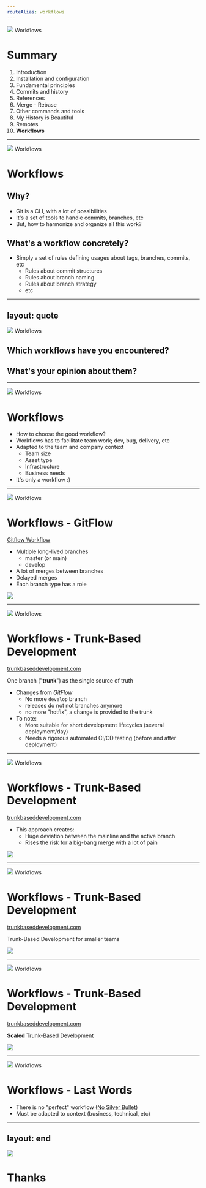 ```yaml
---
routeAlias: workflows
---
```


<img absolute src="../git-logo.png" w-10 top-2 right-2/>
<SlideCurrentNo absolute bottom-0 right-2/>
<Link to="workflows" absolute top-3.4 font-bold right-15 color="#db4c37">Workflows</Link>

# Summary

1. <Link to="introduction">Introduction</Link>
2. <Link to="installation-and-configuration">Installation and configuration</Link>
3. <Link to="fundamental-principles">Fundamental principles</Link>
4. <Link to="commits-and-history">Commits and history</Link>
5. <Link to="references">References</Link>
6. <Link to="merge-rebase">Merge - Rebase</Link>
7. <Link to="other-commands-and-tools">Other commands and tools</Link>
8. <Link to="my-history-is-beautiful">My History is Beautiful</Link>
9. <Link to="remotes">Remotes</Link>
10. <span v-mark.box.green="{ at: 1, animate: false }">**Workflows**</span>

---

<img absolute src="../git-logo.png" w-10 top-2 right-2/>
<SlideCurrentNo absolute bottom-0 right-2/>
<Link to="workflows" absolute top-3.4 font-bold right-15 color="#db4c37">Workflows</Link>

# Workflows

<v-click>

## Why?

- Git is a CLI, with a lot of possibilities
- It's a set of tools to handle commits, branches, etc
- But, how to harmonize and organize all this work?
</v-click>

<v-click>

## What's a workflow concretely?

- Simply a set of rules defining usages about tags, branches, commits, etc
    - Rules about commit structures
    - Rules about branch naming
    - Rules about branch strategy
    - etc

</v-click>

---
layout: quote
---

<img absolute src="../git-logo.png" w-10 top-2 right-2/>
<SlideCurrentNo absolute bottom-0 right-2/>
<Link to="workflows" absolute top-3.4 font-bold right-15 color="#db4c37">Workflows</Link>

## Which workflows have you encountered?

## What's your opinion about them?

---

<img absolute src="../git-logo.png" w-10 top-2 right-2/>
<SlideCurrentNo absolute bottom-0 right-2/>
<Link to="workflows" absolute top-3.4 font-bold right-15 color="#db4c37">Workflows</Link>

# Workflows

<v-clicks>

- How to choose the good workflow?
- Workflows has to <span v-mark.green="2">facilitate team work</span>; dev, bug, delivery, etc
- Adapted to the <span v-mark.green="3">team</span> and <span v-mark.green="3">company</span> context
  - Team size
  - Asset type
  - Infrastructure
  - Business needs
- It's only a workflow :)
</v-clicks>

---

<img absolute src="../git-logo.png" w-10 top-2 right-2/>
<SlideCurrentNo absolute bottom-0 right-2/>
<Link to="workflows" absolute top-3.4 font-bold right-15 color="#db4c37">Workflows</Link>

# Workflows - GitFlow
[Gitflow Workflow](https://www.atlassian.com/git/tutorials/comparing-workflows/gitflow-workflow)

<v-clicks>

- Multiple long-lived branches
  - master (or main)
  - develop
- A lot of merges between branches
- Delayed merges
- Each branch type has a role
</v-clicks>

<img absolute src="../gitflow.png" top-30 left-90 w-150 />

---

<img absolute src="../git-logo.png" w-10 top-2 right-2/>
<SlideCurrentNo absolute bottom-0 right-2/>
<Link to="workflows" absolute top-3.4 font-bold right-15 color="#db4c37">Workflows</Link>

# Workflows - Trunk-Based Development
[trunkbaseddevelopment.com](https://trunkbaseddevelopment.com/)

One branch ("**trunk**") as the single source of truth

<v-clicks>

- Changes from *GitFlow*
  - No more `develop` branch
  - releases do not not branches anymore
  - no more "hotfix", a change is provided to the trunk
- To note:
  - More suitable for short development lifecycles (several deployment/day)
  - Needs a rigorous automated CI/CD testing (before and after deployment)
</v-clicks>
  
---

<img absolute src="../git-logo.png" w-10 top-2 right-2/>
<SlideCurrentNo absolute bottom-0 right-2/>
<Link to="workflows" absolute top-3.4 font-bold right-15 color="#db4c37">Workflows</Link>

# Workflows - Trunk-Based Development
[trunkbaseddevelopment.com](https://trunkbaseddevelopment.com/)

- This approach creates:
  - Huge deviation between the mainline and the active branch
  - Rises the risk for a big-bang merge with a lot of pain

<img absolute src="../trunk-1.png" top-70 left="50%" translate-x="-50%" />

---

<img absolute src="../git-logo.png" w-10 top-2 right-2/>
<SlideCurrentNo absolute bottom-0 right-2/>
<Link to="workflows" absolute top-3.4 font-bold right-15 color="#db4c37">Workflows</Link>

# Workflows - Trunk-Based Development
[trunkbaseddevelopment.com](https://trunkbaseddevelopment.com/)

Trunk-Based Development for smaller teams

<img absolute src="../trunk-2.png" top-50 h-70 left="50%" translate-x="-50%" />

---

<img absolute src="../git-logo.png" w-10 top-2 right-2/>
<SlideCurrentNo absolute bottom-0 right-2/>
<Link to="workflows" absolute top-3.4 font-bold right-15 color="#db4c37">Workflows</Link>

# Workflows - Trunk-Based Development
[trunkbaseddevelopment.com](https://trunkbaseddevelopment.com/)

**Scaled** Trunk-Based Development

<img absolute src="../trunk-3.png" top-50 h-78 left="50%" translate-x="-50%" />

---

<img absolute src="../git-logo.png" w-10 top-2 right-2/>
<SlideCurrentNo absolute bottom-0 right-2/>
<Link to="workflows" absolute top-3.4 font-bold right-15 color="#db4c37">Workflows</Link>

# Workflows - Last Words

- There is no "perfect" workflow ([No Silver Bullet](https://worrydream.com/refs/Brooks_1986_-_No_Silver_Bullet.pdf))
- Must be adapted to context (business, technical, etc)

---
layout: end
---

<img absolute src="../git-logo.png" w-10 top-2 right-2/>
<SlideCurrentNo absolute bottom-0 right-2/>

# Thanks
